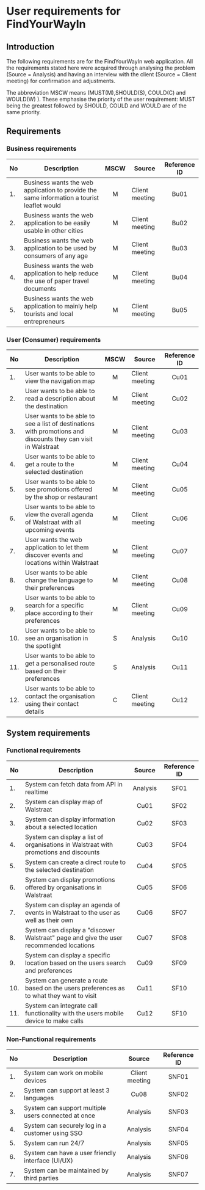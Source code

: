 # User requirements for FindYourWayIn

## Introduction

The following requirements are for the FindYourWayIn web application.
All the requirements stated here were acquired through analysing the problem (Source = Analysis) and having an interview with the client (Source = Client meeting) for confirmation and adjustments.

The abbreviation MSCW means (MUST(M),SHOULD(S), COULD(C) and WOULD(W) ). 
These emphasise the priority of the user requirement: MUST being the greatest followed by SHOULD, COULD and WOULD are of the same priority.

## Requirements 

### Business requirements

| No  | Description                                                                                  | MSCW | Source         | Reference ID |
|-----|----------------------------------------------------------------------------------------------|:----:|----------------|:------------:|
| 1.  | Business wants the web application to provide the same information a tourist leaflet would   |  M   | Client meeting |     Bu01     |
| 2.  | Business wants the web application to be easily usable in other cities                       |  M   | Client meeting |     Bu02     |
| 3.  | Business wants the web application to be used by consumers of any age                        |  M   | Client meeting |     Bu03     |
| 4.  | Business wants the web application to help reduce the use of paper travel documents          |  M   | Client meeting |     Bu04     |
| 5.  | Business wants the web application to mainly help tourists and local entrepreneurs           |  M   | Client meeting |     Bu05     |

### User (Consumer) requirements

| No  | Description                                                                                                   | MSCW | Source         | Reference ID |
|-----|---------------------------------------------------------------------------------------------------------------|:----:|----------------|:------------:|
| 1.  | User wants to be able to view the navigation map                                                              |  M   | Client meeting |     Cu01     |
| 2.  | User wants to be able to read a description about the destination                                             |  M   | Client meeting |     Cu02     |
| 3.  | User wants to be able to see a list of destinations with promotions and discounts they can visit in Walstraat |  M   | Client meeting |     Cu03     |
| 4.  | User wants to be able to get a route to the selected destination                                              |  M   | Client meeting |     Cu04     |
| 5.  | User wants to be able to see promotions offered by the shop or restaurant                                     |  M   | Client meeting |     Cu05     |
| 6.  | User wants to be able to view the overall agenda of Walstraat with all upcoming events                        |  M   | Client meeting |     Cu06     |
| 7.  | User wants the web application to let them discover events and locations within Walstraat                     |  M   | Client meeting |     Cu07     |
| 8.  | User wants to be able change the language to their preferences                                                |  M   | Client meeting |     Cu08     |
| 9.  | User wants to be able to search for a specific place according to their preferences                           |  M   | Client meeting |     Cu09     |
| 10. | User wants to be able to see an organisation in the spotlight                                                 |  S   | Analysis       |     Cu10     |
| 11. | User wants to be able to get a personalised route based on their preferences                                  |  S   | Analysis       |     Cu11     |
| 12. | User wants to be able to contact the organisation using their contact details                                 |  C   | Client meeting |     Cu12     |

## System requirements

### Functional requirements

| No  | Description                                                                              |  Source  | Reference ID |
|-----|------------------------------------------------------------------------------------------|:--------:|:------------:|
| 1.  | System can fetch data from API in realtime                                               | Analysis |     SF01     |
| 2.  | System can display map of Walstraat                                                      |   Cu01   |     SF02     |
| 3.  | System can display information about a selected location                                 |   Cu02   |     SF03     |
| 4.  | System can display a list of organisations in Walstraat with promotions and discounts    |   Cu03   |     SF04     |
| 5.  | System can create a direct route to the selected destination                             |   Cu04   |     SF05     |
| 6.  | System can display promotions offered by organisations in Walstraat                      |   Cu05   |     SF06     |
| 7.  | System can display an agenda of events in Walstraat to the user as well as their own     |   Cu06   |     SF07     |
| 8.  | System can display a "discover Walstraat" page and give the user recommended locations   |   Cu07   |     SF08     |
| 9.  | System can display a specific location based on the users search and preferences         |   Cu09   |     SF09     |
| 10. | System can generate a route based on the users preferences as to what they want to visit |   Cu11   |     SF10     |
| 11. | System can integrate call functionality with the users mobile device to make calls       |   Cu12   |     SF10     |

### Non-Functional requirements

| No  | Description                                                                            |     Source     | Reference ID |
|-----|----------------------------------------------------------------------------------------|:--------------:|:------------:|
| 1.  | System can work on mobile devices                                                      | Client meeting |    SNF01     |
| 2.  | System can support at least 3 languages                                                |      Cu08      |    SNF02     |
| 3.  | System can support multiple users connected at once                                    |    Analysis    |    SNF03     |
| 4.  | System can securely log in a customer using SSO                                        |    Analysis    |    SNF04     |
| 5.  | System can run 24/7                                                                    |    Analysis    |    SNF05     |
| 6.  | System can have a user friendly interface (UI/UX)                                      |    Analysis    |    SNF06     |
| 7.  | System can be maintained by third parties                                              |    Analysis    |    SNF07     |
